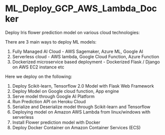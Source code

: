 # ML_Deploy_GCP_AWS_Lambda_Docker
Deploy Iris flower prediction model on various cloud technologies:

There are 3 main ways to deploy ML models:
1. Fully Managed AI Cloud - AWS Sagemaker, Azure ML, Google AI
2. Serverless cloud - AWS lambda, Google Cloud Function, Azure Function
3. Dockerized microservice based deployment - Dockerized Flask / Django on AWS EC2 instance etc

Here we deploy on the following:

1. Deploy Scikit-learn, Tensorflow 2.0 Model with Flask Web Framework
2. Deploy Model on Google cloud function, App engine
3. Serve model through Google AI Platform
4. Run Prediction API on Heroku Cloud
5. Serialize and Deserialize model through Scikit-learn and Tensorflow
6. Deploying model on Amazon AWS Lambda from linux/windows with serverless
7. Install Flower prediction model with Docker
8. Deploy Docker Container on Amazon Container Services (ECS)
